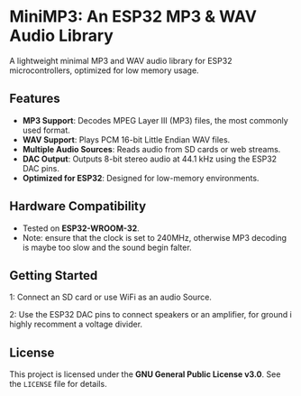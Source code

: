 # MiniMP3: An ESP32 MP3 & WAV Audio Library
A lightweight minimal MP3 and WAV audio library for ESP32 microcontrollers, optimized for low memory usage.

## Features
- **MP3 Support**: Decodes MPEG Layer III (MP3) files, the most commonly used format.
- **WAV Support**: Plays PCM 16-bit Little Endian WAV files.
- **Multiple Audio Sources**: Reads audio from SD cards or web streams.
- **DAC Output**: Outputs 8-bit stereo audio at 44.1 kHz using the ESP32 DAC pins.
- **Optimized for ESP32**: Designed for low-memory environments.

## Hardware Compatibility
- Tested on **ESP32-WROOM-32**.
- Note: ensure that the clock is set to 240MHz, otherwise MP3 decoding is maybe too slow and the sound begin falter.

## Getting Started
1: Connect an SD card or use WiFi as an audio Source.

2: Use the ESP32 DAC pins to connect speakers or an amplifier, for ground i highly recomment a voltage divider.

## License
This project is licensed under the **GNU General Public License v3.0**. See the `LICENSE` file for details.
